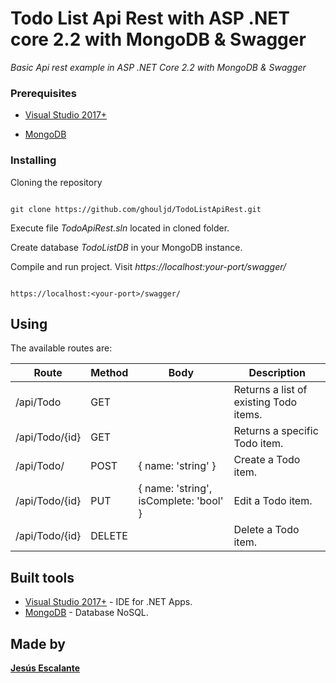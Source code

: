 # Todo List Api Rest with ASP .NET core 2.2 with MongoDB & Swagger

_Basic Api rest example in ASP .NET Core 2.2 with MongoDB & Swagger_

### Prerequisites

- [Visual Studio 2017+](https://visualstudio.microsoft.com)

- [MongoDB](https://www.mongodb.com/)

### Installing

Cloning the repository

```

git clone https://github.com/ghouljd/TodoListApiRest.git

```

Execute file _TodoApiRest.sln_ located in cloned folder.

Create database _TodoListDB_ in your MongoDB instance.

Compile and run project. Visit _https://localhost:your-port/swagger/_

```

https://localhost:<your-port>/swagger/

```

## Using

The available routes are:

| Route          | Method | Body                                   | Description                            |
| -------------- | ------ | -------------------------------------- | -------------------------------------- |
| /api/Todo      | GET    |                                        | Returns a list of existing Todo items. |
| /api/Todo/{id} | GET    |                                        | Returns a specific Todo item.          |
| /api/Todo/     | POST   | { name: 'string' }                     | Create a Todo item.                    |
| /api/Todo/{id} | PUT    | { name: 'string', isComplete: 'bool' } | Edit a Todo item.                      |
| /api/Todo/{id} | DELETE |                                        | Delete a Todo item.                    |

## Built tools

- [Visual Studio 2017+](https://visualstudio.microsoft.com) - IDE for .NET Apps.
- [MongoDB](https://www.mongodb.com/) - Database NoSQL.

## Made by

[**Jesús Escalante**](https://github.com/ghouljd)
